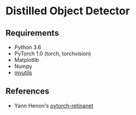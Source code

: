 # Distilled Object Detector

## Requirements
- Python 3.6
- PyTorch 1.0 (torch, torchvision)
- Matplotlib
- Numpy
- [myutils](https://github.com/yoshitomo-matsubara/myutils)

## References
- Yann Henon's [pytorch-retinanet](https://github.com/yhenon/pytorch-retinanet)